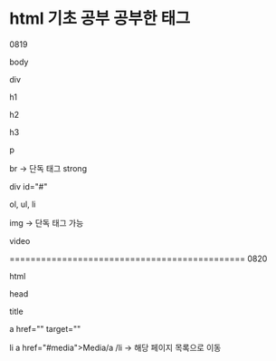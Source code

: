 html 기초 공부
공부한 태그
=============================================

0819

body

div

h1

h2

h3

p

br -> 단독 태그
strong

div id="#"

ol, ul, li

img -> 단독 태그 가능

video

=============================================
0820

html

head

title

a href="" target=""

 li a href="#media">Media/a /li -> 해당 페이지 목록으로 이동
